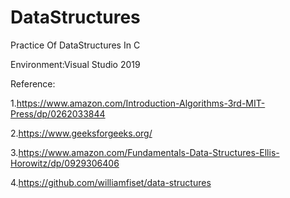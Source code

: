 # DataStructures
Practice Of DataStructures In C


Environment:Visual Studio 2019


Reference:


1.https://www.amazon.com/Introduction-Algorithms-3rd-MIT-Press/dp/0262033844


2.https://www.geeksforgeeks.org/


3.https://www.amazon.com/Fundamentals-Data-Structures-Ellis-Horowitz/dp/0929306406


4.https://github.com/williamfiset/data-structures
